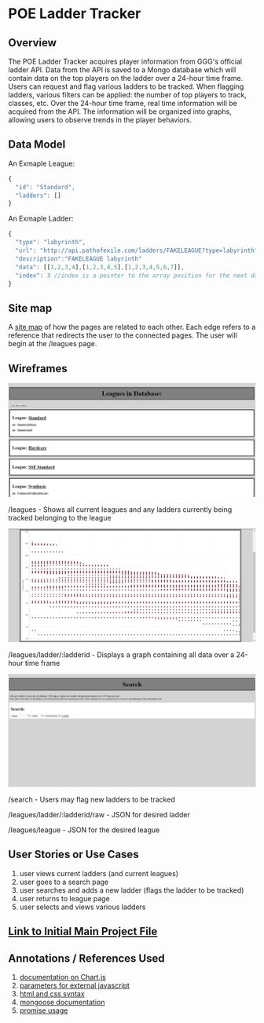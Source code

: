 # POE Ladder Tracker

## Overview

The POE Ladder Tracker acquires player information from GGG's official ladder API. Data from the API is saved to a Mongo database which will contain data on the top players on the ladder over a 24-hour time frame. Users can request and flag various ladders to be tracked. When flagging ladders, various filters can be applied: the number of top players to track, classes, etc. Over the 24-hour time frame, real time information will be acquired from the API. The information will be organized into graphs, allowing users to observe trends in the player behaviors.

## Data Model

An Exmaple League:

```javascript
{
  "id": "Standard",
  "ladders": []
}
```
An Exmaple Ladder:

```javascript
{
  "type": "labyrinth",
  "url": "http://api.pathofexile.com/ladders/FAKELEAGUE?type=labyrinth"
  "description":"FAKELEAGUE labyrinth"
  "data": [[1,2,3,4],[1,2,3,4,5],[1,2,3,4,5,6,7]],
  "index": 3 //index is a pointer to the array position for the next data entry, used when updating the data
}
```

## Site map

A [site map](documentation/site-map.png) of how the pages are related to each other. Each edge refers to a reference that redirects the user to the connected pages. The user will begin at the /leagues page.

## Wireframes

![leagues](documentation/leagues.png)

/leagues - Shows all current leagues and any ladders currently being tracked belonging to the league

![ladder](documentation/ladder.png)

/leagues/ladder/:ladderid - Displays a graph containing all data over a 24-hour time frame

![search](documentation/search.png)

/search - Users may flag new ladders to be tracked

/leagues/ladder/:ladderid/raw - JSON for desired ladder

/leagues/league - JSON for the desired league

## User Stories or Use Cases

1. user views current ladders (and current leagues)
2. user goes to a search page
3. user searches and adds a new ladder (flags the ladder to be tracked)
4. user returns to league page
5. user selects and views various ladders

## [Link to Initial Main Project File](app.js) 

## Annotations / References Used

1. [documentation on Chart.js](https://www.chartjs.org/docs/latest/)
2. [parameters for external javascript](https://stackoverflow.com/questions/2190801/passing-parameters-to-javascript-files)
3. [html and css syntax](https://www.w3schools.com/)
4. [mongoose documentation](https://mongoosejs.com/docs/api.html)
5. [promise usage](https://javascript.info/promise-chaining)